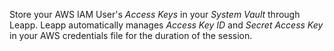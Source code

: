 Store your AWS IAM User's *Access Keys* in your *System Vault* through Leapp. Leapp automatically manages *Access Key ID* and *Secret Access Key* in your AWS credentials file for the duration of the session.

